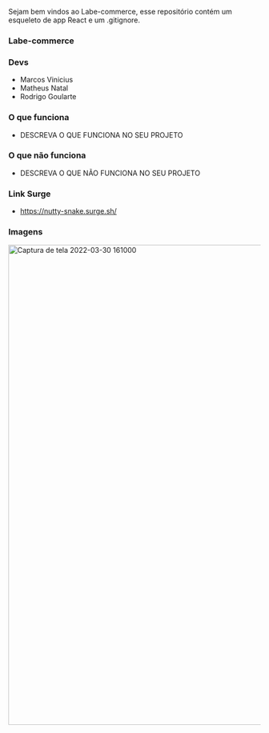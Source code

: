 Sejam bem vindos ao Labe-commerce, esse repositório contém um esqueleto de app React e um .gitignore.

### Labe-commerce

### Devs
- Marcos Vinicius
- Matheus Natal
- Rodrigo Goularte

### O que funciona
- DESCREVA O QUE FUNCIONA NO SEU PROJETO

### O que não funciona
- DESCREVA O QUE NÃO FUNCIONA NO SEU PROJETO

### Link Surge 
- https://nutty-snake.surge.sh/

### Imagens
<img width="960" alt="Captura de tela 2022-03-30 161000" src="https://user-images.githubusercontent.com/88721328/160913354-359d0521-90fe-4e50-9f29-349042b4fad3.png">
